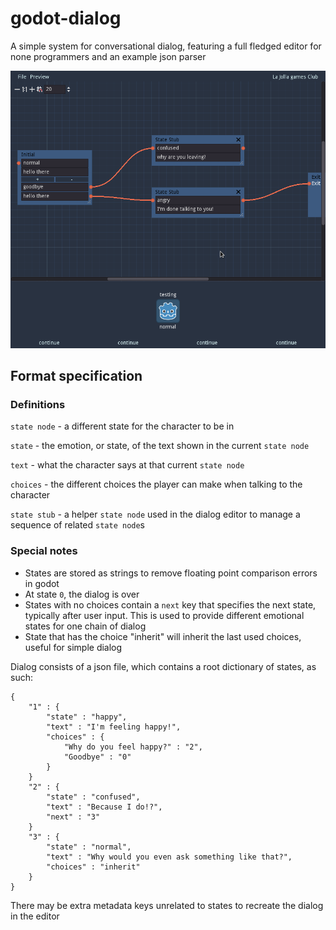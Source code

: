 # godot-dialog
A simple system for conversational dialog, featuring a full fledged editor for none programmers and an example json parser

![example image](https://raw.githubusercontent.com/creikey/godot-dialog/master/cover-image.png)

## Format specification

### Definitions

`state node` - a different state for the character to be in

`state` - the emotion, or state, of the text shown in the current `state node`

`text` - what the character says at that current `state node`

`choices` - the different choices the player can make when talking to the character

`state stub` - a helper `state node` used in the dialog editor to manage a sequence of related `state node`s

### Special notes

 - States are stored as strings to remove floating point comparison errors in godot
 - At state `0`, the dialog is over
 - States with no choices contain a `next` key that specifies the next state, typically after user input. This is used to provide different emotional states for one chain of dialog
 - State that has the choice "inherit" will inherit the last used choices, useful for simple dialog

Dialog consists of a json file, which contains a root dictionary of states, as such:
```
{
	"1" : {
		"state" : "happy",
		"text" : "I'm feeling happy!",
		"choices" : {
			"Why do you feel happy?" : "2",
			"Goodbye" : "0"
		}
	}
	"2" : {
		"state" : "confused",
		"text" : "Because I do!?",
		"next" : "3"
	}
	"3" : {
		"state" : "normal",
		"text" : "Why would you even ask something like that?",
		"choices" : "inherit"
	}
}
```
There may be extra metadata keys unrelated to states to recreate the dialog in the editor
